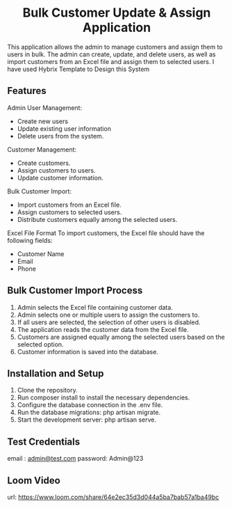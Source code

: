

<h1 align="center">
Bulk Customer Update & Assign Application
</h1>

This application allows the admin to manage customers and assign them to users in bulk. The admin can create, update, and delete users, as well as import customers from an Excel file and assign them to selected users.
I have used Hybrix Template to Design this System

## Features

 Admin User Management:
 - Create new users
 - Update existing user information
 - Delete users from the system.

Customer Management:
- Create customers.
- Assign customers to users.
- Update customer information.

Bulk Customer Import:
- Import customers from an Excel file.
- Assign customers to selected users.
- Distribute customers equally among the selected users.

Excel File Format
To import customers, the Excel file should have the following fields:

- Customer Name
- Email
- Phone

## Bulk Customer Import Process</h3>

1. Admin selects the Excel file containing customer data.
2. Admin selects one or multiple users to assign the customers to.
3. If all users are selected, the selection of other users is disabled.
4. The application reads the customer data from the Excel file.
5. Customers are assigned equally among the selected users based on the selected option.
6. Customer information is saved into the database.

## Installation and Setup

1. Clone the repository.
2. Run composer install to install the necessary dependencies.
3. Configure the database connection in the .env file.
4. Run the database migrations: php artisan migrate.
5. Start the development server: php artisan serve.

## Test Credentials

email : admin@test.com
password: Admin@123

## Loom Video
url: https://www.loom.com/share/64e2ec35d3d044a5ba7bab57a1ba49bc
